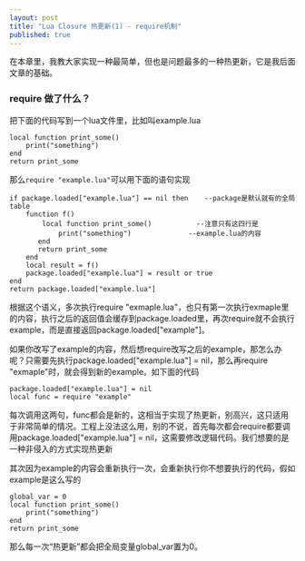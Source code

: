 ```yaml
---
layout: post
title: "Lua Closure 热更新(1) - require机制"
published: true
---
```



在本章里，我教大家实现一种最简单，但也是问题最多的一种热更新，它是我后面文章的基础。

### require 做了什么？
把下面的代码写到一个lua文件里，比如叫example.lua

    local function print_some()
    	print("something")
    end
    return print_some

那么`require "example.lua"`可以用下面的语句实现

    if package.loaded["example.lua"] == nil then	--package是默认就有的全局table
        function f()
        	local function print_some()			  --注意只有这四行是
           		print("something") 				--example.lua的内容
           end
           return print_some                   
        end
        local result = f()
        package.loaded["example.lua"] = result or true
    end
    return package.loaded["example.lua"]
    
根据这个语义，多次执行require "exmaple.lua"，也只有第一次执行exmaple里的内容，执行之后的返回值会缓存到package.loaded里，再次require就不会执行example，而是直接返回package.loaded["example"]。

如果你改写了example的内容，然后想require改写之后的example，那怎么办呢？只需要先执行package.loaded["example.lua"] = nil，那么再require "exmaple"时，就会得到新的example。如下面的代码
	
	package.loaded["example.lua"] = nil
	local func = require "example"
   
每次调用这两句，func都会是新的，这相当于实现了热更新，别高兴，这只适用于非常简单的情况。工程上没法这么用，别的不说，首先每次都会require都要调用package.loaded["example.lua"] = nil，这需要修改逻辑代码。我们想要的是一种非侵入的方式实现热更新

其次因为example的内容会重新执行一次，会重新执行你不想要执行的代码，假如example是这么写的

	global_var = 0
	local function print_some()	
		print("something")
	end
	return print_some
那么每一次“热更新”都会把全局变量global_var置为0。
